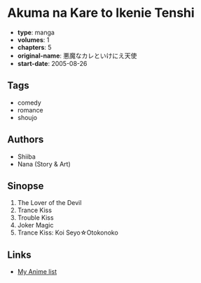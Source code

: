 # Akuma na Kare to Ikenie Tenshi

-   **type**: manga
-   **volumes**: 1
-   **chapters**: 5
-   **original-name**: 悪魔なカレといけにえ天使
-   **start-date**: 2005-08-26

## Tags

-   comedy
-   romance
-   shoujo

## Authors

-   Shiiba
-   Nana (Story & Art)

## Sinopse

1. The Lover of the Devil
2. Trance Kiss
3. Trouble Kiss
4. Joker Magic
5. Trance Kiss: Koi Seyo☆Otokonoko

## Links

-   [My Anime list](https://myanimelist.net/manga/5251/Akuma_na_Kare_to_Ikenie_Tenshi)
